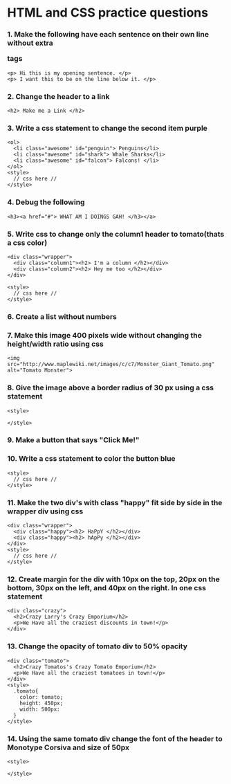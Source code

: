 HTML and CSS practice questions
============

### 1. Make the following have each sentence on their own line without extra <p> tags
```
<p> Hi this is my opening sentence. </p>
<p> I want this to be on the line below it. </p>
```

### 2. Change the header to a link
```
<h2> Make me a Link </h2>
```
### 3. Write a css statement to change the second item purple
```
<ol>
  <li class="awesome" id="penguin"> Penguins</li>
  <li class="awesome" id="shark"> Whale Sharks</li>
  <li class="awesome" id="falcon"> Falcons! </li>
</ol>
<style>
  // css here //
</style>
```

### 4. Debug the following
```
<h3><a href="#"> WHAT AM I DOINGS GAH! </h3></a>
```

### 5. Write css to change only the column1 header to tomato(thats a css color)
```
<div class="wrapper">
  <div class="column1"><h2> I'm a column </h2></div>
  <div class="column2"><h2> Hey me too </h2></div>
</div>

<style>
  // css here //
</style>
```

### 6. Create a list without numbers

### 7. Make this image 400 pixels wide without changing the height/width ratio using css
```
<img src="http://www.maplewiki.net/images/c/c7/Monster_Giant_Tomato.png" alt="Tomato Monster">
```

### 8. Give the image above a border radius of 30 px using a css statement
```
<style>

</style>
```
### 9. Make a button that says "Click Me!"

### 10. Write a css statement to color the button blue
```
<style>
  // css here //
</style>
```

### 11. Make the two div's with class "happy" fit side by side in the wrapper div using css
```
<div class="wrapper">
  <div class="happy"><h2> HaPpY </h2></div>
  <div class="happy"><h2> hApPy </h2></div>
</div>
<style>
  // css here //
</style>
```

### 12. Create margin for the div  with 10px on the top, 20px on the bottom, 30px on the left, and 40px on the right. In one css statement
```
<div class="crazy">
  <h2>Crazy Larry's Crazy Emporium</h2>
  <p>We Have all the craziest discounts in town!</p>
</div>
```

### 13. Change the opacity of tomato div to 50% opacity
```
<div class="tomato">
  <h2>Crazy Tomatos's Crazy Tomato Emporium</h2>
  <p>We Have all the craziest tomatoes in town!</p>
</div>
<style>
  .tomato{
    color: tomato;
    height: 450px;
    width: 500px:
  }
</style>

```

### 14. Using the same tomato div change the font of the header to Monotype Corsiva and size of 50px
```
<style>

</style>
```
